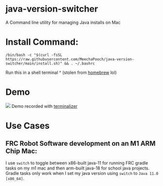 # java-version-switcher
A Command line utility for managing Java installs on Mac

# Install Command:

`/bin/bash -c "$(curl -fsSL https://raw.githubusercontent.com/MeechaPooch/java-version-switcher/main/install.sh)" && . ~/.bashrc`

Run this in a shell terminal ^ (stolen from [homebrew](https://brew.sh/) lol)

# Demo
![](https://raw.githubusercontent.com/MeechaPooch/java-version-switcher/main/demo.gif)
Demo recorded with [terminalizer](https://github.com/faressoft/terminalizer)

# Use Cases
## FRC Robot Software development on an M1 ARM Chip Mac:

I use `switch` to toggle between x86-built java-11 for running FRC gradle tasks on my m1 mac and then arm-built java-18 for school java projects. Gradle tasks only work when I set my java version using `switch` to `Java 11.0 [x86_64]`.